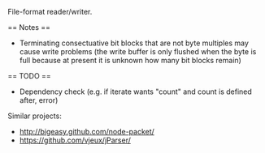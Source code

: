 File-format reader/writer.

== Notes ==
 * Terminating consectuative bit blocks that are not byte multiples may cause write problems (the write buffer is only flushed when the byte is full because at present it is unknown how many bit blocks remain)

== TODO ==
 * Dependency check (e.g. if iterate wants "count" and count is defined after, error)


Similar projects:
 * http://bigeasy.github.com/node-packet/
 * https://github.com/vjeux/jParser/
